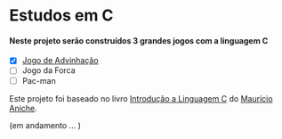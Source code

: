 # Estudos em C
 
#### Neste projeto serão construídos 3 grandes jogos com a linguagem C
- [x] [Jogo de Advinhação](https://github.com/alvaroaxsmith/c-games/tree/main/advinhacao)
- [ ] Jogo da Forca
- [ ] Pac-man

Este projeto foi baseado no livro [Introdução a Linguagem C](https://www.casadocodigo.com.br/products/livro-introducao-c) do [Maurício Aniche](https://github.com/mauricioaniche).
<p>(em andamento ... )</p>
